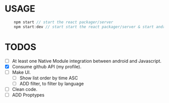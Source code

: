 # USAGE

```javascript
    npm start // start the react packager/server
    npm start:dev // start start the react packager/server & start android simulator
```

# TODOS

- [ ] At least one Native Module integration between android and Javascript.
- [x] Consume github API (my profile).
- [ ] Make UI.
  - [ ] Show list order by time ASC
  - [ ] ADD filter, to filter by language
- [ ] Clean code.
- [ ] ADD Proptypes
